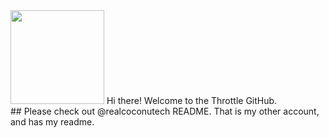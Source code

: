 <img src="https://raw.githubusercontent.com/realthrottle/throttle.org.uk/refs/heads/main/images/no_background_throttle.png" height="150" width="auto">
Hi there! Welcome to the Throttle GitHub.
<br>
## Please check out @realcoconutech README. That is my other account, and has my readme.
